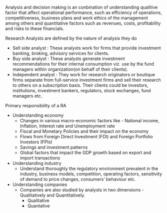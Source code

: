 Analysis and decision making is an conbination of understanding qualitive factor that affect operational performance, such as efficiency of operations, competitiveness, business plans and work ethics of the management among others and quantitative factors such as revenues, costs, profitability and risks to these financials.

Research Analysts are defined by the nature of analysis they do
* Sell side analyst : These analysts work for firms that provide investment banking, broking, advisory services for clients.
* Buy side analyst : These analysts generate investment recommendations for their internal consumption viz. use by the fund managers within organization(on behalf of their clients).
* Independent analyst : They work for research originators or boutique firms separate from full-service investment firms and sell their research to others on a subscription basis. Their clients could be investors, institutions, investment bankers, regulators, stock exchanges, fund managers etc.

Primary responsibility of a RA
* Understanding economy
	* Changes in various macro-economic factors like - National income, Inflation, Interest rate and Unemployment rate
	* Fiscal and Monetary Policies and their impact on the economy
	* Flows from Foreign Direct Investment (FDI) and Foreign Portfolio Investors (FPIs)
	* Savings and investment patterns
	* Global factors that impact the GDP growth based on export and import transactions
* Understanding industry
	* Understand thoroughly the regulatory environment prevalent in the industry, business models, competition, operating factors, sensitivity of demand to price changes, consumers’ behaviour etc.
* Understanding companies
	* Companies are also studied by analysts in two dimensions - Qualitatively and Quantitatively.
		* Qualitative
		* Quantative